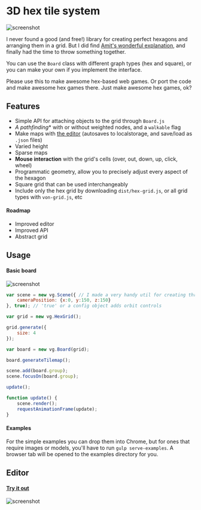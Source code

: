 # 3D hex tile system

![screenshot](hex-grid.jpg)

I never found a good (and free!) library for creating perfect hexagons and arranging them in a grid. But I did find [Amit's wonderful explanation](http://www.redblobgames.com/grids/hexagons/), and finally had the time to throw something together.

You can use the `Board` class with different graph types (hex and square), or you can make your own if you implement the interface.

Please use this to make awesome hex-based web games. Or port the code and make awesome hex games there. Just make awesome hex games, ok?

## Features

- Simple API for attaching objects to the grid through `Board.js`
- **A* pathfinding** with or without weighted nodes, and a `walkable` flag
- Make maps with [the editor](http://vonwolfehaus.github.io/von-grid/editor/) (autosaves to localstorage, and save/load as `.json` files)
- Varied height
- Sparse maps
- **Mouse interaction** with the grid's cells (over, out, down, up, click, wheel)
- Programmatic geometry, allow you to precisely adjust every aspect of the hexagon
- Square grid that can be used interchangeably
- Include only the hex grid by downloading `dist/hex-grid.js`, or all grid types with `von-grid.js`, etc

#### Roadmap

- Improved editor
- Improved API
- Abstract grid

## Usage

#### Basic board

![screenshot](hex-grid-basic.jpg)

```javascript
var scene = new vg.Scene({ // I made a very handy util for creating three.js scenes quickly
	cameraPosition: {x:0, y:150, z:150}
}, true); // 'true' or a config object adds orbit controls

var grid = new vg.HexGrid();

grid.generate({
	size: 4
});

var board = new vg.Board(grid);

board.generateTilemap();

scene.add(board.group);
scene.focusOn(board.group);

update();

function update() {
	scene.render();
	requestAnimationFrame(update);
}
```

#### Examples

For the simple examples you can drop them into Chrome, but for ones that require images or models, you'll have to run `gulp serve-examples`. A browser tab will be opened to the examples directory for you.

## Editor

#### [Try it out](http://vonwolfehaus.github.io/von-grid/editor/)

![screenshot](editor.png)
